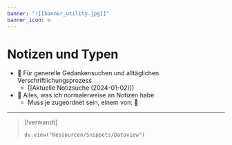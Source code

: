 ```yaml
---
banner: "![[banner_utility.jpg]]"
banner_icon: ⚙️
---
```


# Notizen und Typen

- 📔 Für generelle Gedankensuchen und alltäglichen Verschriftlichungsprozess
	- [[Aktuelle Notizsuche (2024-01-02)]]
- 📝️ Alles, was ich normalerweise an Notizen habe
	- Muss je zugeordnet sein, einem von: 🍁

---

> [!verwandt]
> ```dataviewjs
> dv.view("Ressourcen/Snippets/Dataview")
> ```